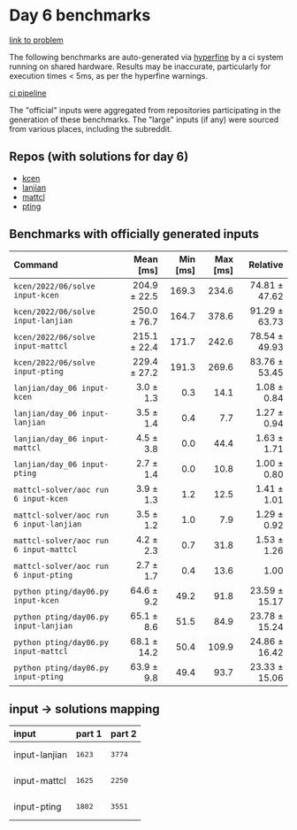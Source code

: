 # Day 6 benchmarks

[link to problem](http://adventofcode.com/2022/day/6)

The following benchmarks are auto-generated via [hyperfine](https://github.com/sharkdp/hyperfine) by a ci system running on shared hardware. Results may be inaccurate, particularly for execution times < 5ms, as per the hyperfine warnings.

[ci pipeline](http://ci.papercode.net:8080/teams/aoc2022/pipelines/aoc-compare-2022)

The "official" inputs were aggregated from repositories participating in the generation of these benchmarks. The "large" inputs (if any) were sourced from various places, including the subreddit.

## Repos (with solutions for day 6)


- [kcen](https://github.com/kcen/AdventOfCode)
- [lanjian](https://github.com/LanJian/aoc-2022)
- [mattcl](https://github.com/mattcl/aoc2022)
- [pting](https://github.com/pting/aoc2022)

## Benchmarks with officially generated inputs
| Command | Mean [ms] | Min [ms] | Max [ms] | Relative |
|:---|---:|---:|---:|---:|
| `kcen/2022/06/solve input-kcen` | 204.9 ± 22.5 | 169.3 | 234.6 | 74.81 ± 47.62 |
| `kcen/2022/06/solve input-lanjian` | 250.0 ± 76.7 | 164.7 | 378.6 | 91.29 ± 63.73 |
| `kcen/2022/06/solve input-mattcl` | 215.1 ± 22.4 | 171.7 | 242.6 | 78.54 ± 49.93 |
| `kcen/2022/06/solve input-pting` | 229.4 ± 27.2 | 191.3 | 269.6 | 83.76 ± 53.45 |
| `lanjian/day_06 input-kcen` | 3.0 ± 1.3 | 0.3 | 14.1 | 1.08 ± 0.84 |
| `lanjian/day_06 input-lanjian` | 3.5 ± 1.4 | 0.4 | 7.7 | 1.27 ± 0.94 |
| `lanjian/day_06 input-mattcl` | 4.5 ± 3.8 | 0.0 | 44.4 | 1.63 ± 1.71 |
| `lanjian/day_06 input-pting` | 2.7 ± 1.4 | 0.0 | 10.8 | 1.00 ± 0.80 |
| `mattcl-solver/aoc run 6 input-kcen` | 3.9 ± 1.3 | 1.2 | 12.5 | 1.41 ± 1.01 |
| `mattcl-solver/aoc run 6 input-lanjian` | 3.5 ± 1.2 | 1.0 | 7.9 | 1.29 ± 0.92 |
| `mattcl-solver/aoc run 6 input-mattcl` | 4.2 ± 2.3 | 0.7 | 31.8 | 1.53 ± 1.26 |
| `mattcl-solver/aoc run 6 input-pting` | 2.7 ± 1.7 | 0.4 | 13.6 | 1.00 |
| `python pting/day06.py input-kcen` | 64.6 ± 9.2 | 49.2 | 91.8 | 23.59 ± 15.17 |
| `python pting/day06.py input-lanjian` | 65.1 ± 8.6 | 51.5 | 84.9 | 23.78 ± 15.24 |
| `python pting/day06.py input-mattcl` | 68.1 ± 14.2 | 50.4 | 109.9 | 24.86 ± 16.42 |
| `python pting/day06.py input-pting` | 63.9 ± 9.8 | 49.4 | 93.7 | 23.33 ± 15.06 |

## input -> solutions mapping
|input|part 1|part 2|
|:---|:---|:---|
|input-lanjian|<pre>1623</pre>|<pre>3774</pre>|
|input-mattcl|<pre>1625</pre>|<pre>2250</pre>|
|input-pting|<pre>1802</pre>|<pre>3551</pre>|
